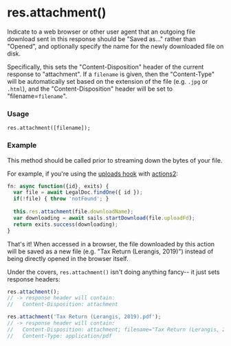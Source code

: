 # res.attachment()

Indicate to a web browser or other user agent that an outgoing file download sent in this response should be "Saved as..." rather than "Opened", and optionally specify the name for the newly downloaded file on disk.

Specifically, this sets the "Content-Disposition" header of the current response to "attachment". If a `filename` is given, then the "Content-Type" will be automatically set based on the extension of the file (e.g. `.jpg` or `.html`), and the "Content-Disposition" header will be set to "filename=`filename`".

### Usage
```usage
res.attachment([filename]);
```

### Example

This method should be called prior to streaming down the bytes of your file.

For example, if you're using the [uploads hook](https://www.npmjs.com/package/sails-hook-uploads) with [actions2](https://sailsjs.com/documentation/concepts/actions-and-controllers#?actions-2):

```js
fn: async function({id}, exits) {
  var file = await LegalDoc.findOne({ id });
  if(!file) { throw 'notFound'; }
  
  this.res.attachment(file.downloadName);
  var downloading = await sails.startDownload(file.uploadFd);
  return exits.success(downloading);
}
```

That's it!  When accessed in a browser, the file downloaded by this action will be saved as a new file (e.g. "Tax Return (Lerangis, 2019)") instead of being directly opened in the browser itself.

Under the covers, `res.attachment()` isn't doing anything fancy-- it just sets response headers:

```javascript
res.attachment();
// -> response header will contain:
//   Content-Disposition: attachment
```

```javascript
res.attachment('Tax Return (Lerangis, 2019).pdf');
// -> response header will contain:
//   Content-Disposition: attachment; filename="Tax Return (Lerangis, 2019).pdf"
//   Content-Type: application/pdf
```





<docmeta name="displayName" value="res.attachment()">
<docmeta name="pageType" value="method">
